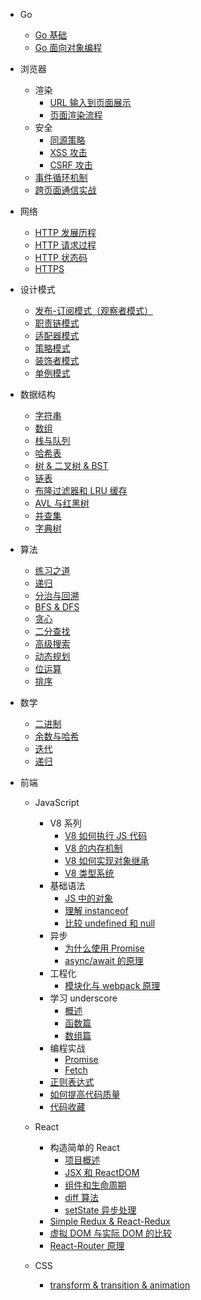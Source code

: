 - Go

  - [Go 基础](go/basic.md)
  - [Go 面向对象编程](go/oop.md)

- 浏览器

  - 渲染
    - [URL 输入到页面展示](browser/navigation.md)
    - [页面渲染流程](browser/render.md)
  - 安全
    - [同源策略](browser/same-origin.md)
    - [XSS 攻击](browser/xss.md)
    - [CSRF 攻击](browser/csrf.md)
  - [事件循环机制](browser/event-loop.md)
  - [跨页面通信实战](browser/ctc.md)

- 网络

  - [HTTP 发展历程](network/history.md)
  - [HTTP 请求过程](network/request-process.md)
  - [HTTP 状态码](network/http-code)
  - [HTTPS](network/https)

- 设计模式

  - [发布-订阅模式（观察者模式）](pattern/observer.md)
  - [职责链模式](pattern/chain.md)
  - [适配器模式](pattern/adapter.md)
  - [策略模式](pattern/strategy.md)
  - [装饰者模式](pattern/decorator.md)
  - [单例模式](pattern/singleton.md)

- 数据结构

  - [字符串](algo/string.md)
  - [数组](algo/array.md)
  - [栈与队列](algo/stack-queue.md)
  - [哈希表](algo/hashmap.md)
  - [树 & 二叉树 & BST](algo/tree.md)
  - [链表](algo/linkedlist.md)
  - [布隆过滤器和 LRU 缓存](algo/bloom-filter.md)
  - [AVL 与红黑树](algo/balanced-tree.md)
  - [并查集](algo/union-find.md)
  - [字典树](algo/trie.md)

- 算法

  - [练习之道](algo/notes.md)
  - [递归](algo/recursive.md)
  - [分治与回溯](algo/divide-conquer.md)
  - [BFS & DFS](algo/bfs-dfs.md)
  - [贪心](algo/greedy.md)
  - [二分查找](algo/binary-search.md)
  - [高级搜索](algo/advanced-search.md)
  - [动态规划](algo/dp.md)
  - [位运算](algo/bit.md)
  - [排序](algo/sort.md)

- 数学

  - [二进制](math/binary)
  - [余数与哈希](math/mod)
  - [迭代](math/iterator)
  - [递归](math/recursive)

- 前端

  - JavaScript

    - V8 系列
      - [V8 如何执行 JS 代码](js/v8-process.md)
      - [V8 的内存机制](js/v8-gc.md)
      - [V8 如何实现对象继承](js/v8-inheritance.md)
      - [V8 类型系统](js/v8-type.md)
    - 基础语法
      - [JS 中的对象](js/OOP)
      - [理解 instanceof](js/instanceof)
      - [比较 undefined 和 null](js/undefined)
    - 异步
      - [为什么使用 Promise](js/promise)
      - [async/await 的原理](js/async)
    - 工程化
      - [模块化与 webpack 原理](js/module.md)
    - 学习 underscore
      - [概述](js/functional/readme.md)
      - [函数篇](js/functional/function.md)
      - [数组篇](js/functional/array.md)
    - 编程实战
      - [Promise](js/action/promise.md)
      - [Fetch](js/action/fetch.md)
    - [正则表达式](js/regexp.md)
    - [如何提高代码质量](js/tips.md)
    - [代码收藏](js/tricks.md)

  - React

    - 构造简单的 React
      - [项目概述](react/build/basic.md)
      - [JSX 和 ReactDOM](react/build/jsx-reactdom.md)
      - [组件和生命周期](react/build/component.md)
      - [diff 算法](react/build/diff.md)
      - [setState 异步处理](react/build/setState.md)
    - [Simple Redux & React-Redux](react/react-redux.md)
    - [虚拟 DOM 与实际 DOM 的比较](react/virtual-dom.md)
    - [React-Router 原理](react/react-router.md)

  - CSS
    - [transform & transition & animation](css/animation.md)

